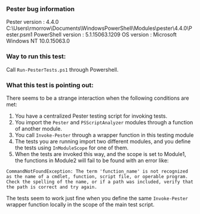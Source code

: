 ### Pester bug information
Pester version     : 4.4.0 C:\Users\rmorrow\Documents\WindowsPowerShell\Modules\pester\4.4.0\Pester.psm1
PowerShell version : 5.1.15063.1209
OS version         : Microsoft Windows NT 10.0.15063.0

### Way to run this test: 
Call `Run-PesterTests.ps1` through Powershell.

### What this test is pointing out:
There seems to be a strange interaction when the following conditions are met:
1. You have a centralized Pester testing script for invoking tests.
1. You import the `Pester` and `PSScriptAnalyzer` modules through a function of another module.
1. You call `Invoke-Pester` through a wrapper function in this testing module
1. The tests you are running import two different modules, and you define the tests using `InModuleScope` for one of them.
1. When the tests are invoked this way, and the scope is set to Module1, the functions in Module2 will fail to be found with an error like:
```
CommandNotFoundException: The term 'function_name' is not recognized as the name of a cmdlet, function, script file, or operable program. Check the spelling of the name, or if a path was included, verify that the path is correct and try again.
```
The tests seem to work just fine when you define the same `Invoke-Pester` wrapper function locally in the scope of the main test script.
